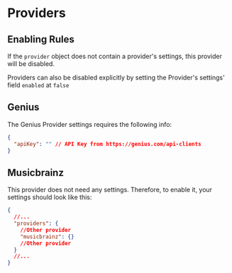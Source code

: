 # Providers

## Enabling Rules

If the `provider` object does not contain a provider's settings, this provider will be disabled.

Providers can also be disabled explicitly by setting the Provider's settings' field `enabled` at `false`

## Genius

The Genius Provider settings requires the following info:

```json
{
  "apiKey": "" // API Key from https://genius.com/api-clients
}
```

## Musicbrainz

This provider does not need any settings. Therefore, to enable it, your settings should look like this:

```json
{
  //...
  "providers": {
    //Other provider
    "musicbrainz": {}
    //Other provider
  }
  //...
}
```

